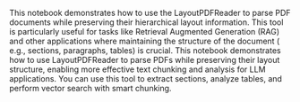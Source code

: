 This notebook demonstrates how to use the LayoutPDFReader to parse PDF documents while preserving their hierarchical layout information. 
This tool is particularly useful for tasks like Retrieval Augmented Generation (RAG) and other applications where maintaining the structure of the document (
e.g., sections, paragraphs, tables) is crucial.
This notebook demonstrates how to use LayoutPDFReader to parse PDFs while preserving their layout structure, enabling more effective text chunking and analysis for LLM applications. You can use this tool to extract sections, analyze tables, and perform vector search with smart chunking.

